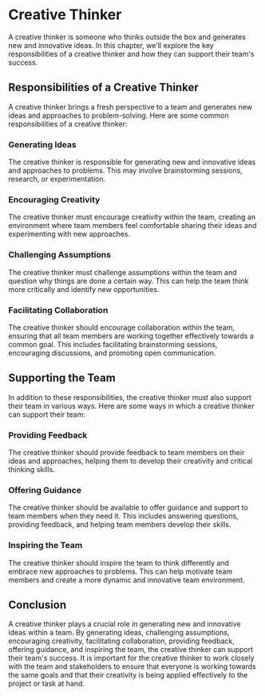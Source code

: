 # Creative Thinker

A creative thinker is someone who thinks outside the box and generates new and innovative ideas. In this chapter, we'll explore the key responsibilities of a creative thinker and how they can support their team's success.

## Responsibilities of a Creative Thinker

A creative thinker brings a fresh perspective to a team and generates new ideas and approaches to problem-solving. Here are some common responsibilities of a creative thinker:

### Generating Ideas

The creative thinker is responsible for generating new and innovative ideas and approaches to problems. This may involve brainstorming sessions, research, or experimentation.

### Encouraging Creativity

The creative thinker must encourage creativity within the team, creating an environment where team members feel comfortable sharing their ideas and experimenting with new approaches.

### Challenging Assumptions

The creative thinker must challenge assumptions within the team and question why things are done a certain way. This can help the team think more critically and identify new opportunities.

### Facilitating Collaboration

The creative thinker should encourage collaboration within the team, ensuring that all team members are working together effectively towards a common goal. This includes facilitating brainstorming sessions, encouraging discussions, and promoting open communication.

## Supporting the Team

In addition to these responsibilities, the creative thinker must also support their team in various ways. Here are some ways in which a creative thinker can support their team:

### Providing Feedback

The creative thinker should provide feedback to team members on their ideas and approaches, helping them to develop their creativity and critical thinking skills.

### Offering Guidance

The creative thinker should be available to offer guidance and support to team members when they need it. This includes answering questions, providing feedback, and helping team members develop their skills.

### Inspiring the Team

The creative thinker should inspire the team to think differently and embrace new approaches to problems. This can help motivate team members and create a more dynamic and innovative team environment.

## Conclusion

A creative thinker plays a crucial role in generating new and innovative ideas within a team. By generating ideas, challenging assumptions, encouraging creativity, facilitating collaboration, providing feedback, offering guidance, and inspiring the team, the creative thinker can support their team's success. It is important for the creative thinker to work closely with the team and stakeholders to ensure that everyone is working towards the same goals and that their creativity is being applied effectively to the project or task at hand.
